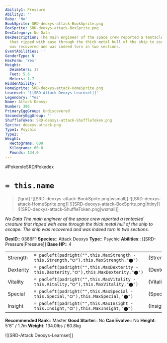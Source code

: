 ```yaml
---
Ability1: Pressure
Ability2: ''
Baby: 'No'
BookSprite: SRD-deoxys-attack-BookSprite.png
BoxSprite: SRD-deoxys-attack-BoxSprite.png
DexCategory: No Data
DexDescription: The main engineer of the space crew reported a tentacled creature
  that ripped with ease through the thick metal hull of the ship to escape. The ship
  was recovered and was indeed torn in two sections.
EventAbilities: ''
GenderType: N
HasForm: 'Yes'
Height:
  Deimeters: 17
  Feet: 5.6
  Meters: 1.7
HiddenAbility: ''
HomeSprite: SRD-deoxys-attack-HomeSprite.png
Learnset: '[[SRD-Attack Deoxys-Learnset]]'
Legendary: 'Yes'
Name: Attack Deoxys
Number: 386
PrimaryEggGroup: Undiscovered
SecondaryEggGroup: ''
ShuffleToken: SRD-deoxys-attack-ShuffleToken.png
Sprite: deoxys-attack.png
Type1: Psychic
Type2: ''
Weight:
  Hectograms: 608
  Kilograms: 60.8
  Pounds: 134.0
---
```


#PokeroleSRD/Pokedex

# `= this.name`

> [!grid]
> ![[SRD-deoxys-attack-BookSprite.png|wsmall]]
> ![[SRD-deoxys-attack-HomeSprite.png]]
> ![[SRD-deoxys-attack-BoxSprite.png|htiny]]
> ![[SRD-deoxys-attack-ShuffleToken.png|wsmall]]


*No Data*
*The main engineer of the space crew reported a tentacled creature that ripped with ease through the thick metal hull of the ship to escape. The ship was recovered and was indeed torn in two sections.*

**DexID**:: 0386F1
**Species**:: Attack Deoxys
**Type**:: Psychic
**Abilities**:: [[SRD-Pressure|Pressure]]
**Base HP**:: 4

|           |                                                                                        |                                          |
| --------- | -------------------------------------------------------------------------------------- | ---------------------------------------- |
| Strength  | `= padleft(padright("",this.MaxStrength - this.Strength,"⭘"),this.MaxStrength,"⬤")`    | (Strength::10)/(MaxStrength::10)   |
| Dexterity | `= padleft(padright("",this.MaxDexterity - this.Dexterity,"⭘"),this.MaxDexterity,"⬤")` | (Dexterity:: 8)/(MaxDexterity::8) |
| Vitality  | `= padleft(padright("",this.MaxVitality - this.Vitality,"⭘"),this.MaxVitality,"⬤")`    | (Vitality::2)/(MaxVitality::2)   |
| Special   | `= padleft(padright("",this.MaxSpecial - this.Special,"⭘"),this.MaxSpecial,"⬤")`       | (Special::10)/(MaxSpecial::10)     |
| Insight   | `= padleft(padright("",this.MaxInsight - this.Insight,"⭘"),this.MaxInsight,"⬤")`       | (Insight::2)/(MaxInsight::2)     |


**Recommended Rank**:: Master
**Good Starter**:: No
**Can Evolve**:: No
**Height**: 5'6" / 1.7m
**Weight**: 134.0lbs / 60.8kg

![[SRD-Attack Deoxys-Learnset]]